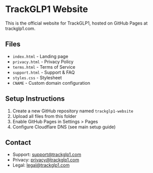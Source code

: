 # TrackGLP1 Website

This is the official website for TrackGLP1, hosted on GitHub Pages at trackglp1.com.

## Files

- `index.html` - Landing page
- `privacy.html` - Privacy Policy
- `terms.html` - Terms of Service  
- `support.html` - Support & FAQ
- `styles.css` - Stylesheet
- `CNAME` - Custom domain configuration

## Setup Instructions

1. Create a new GitHub repository named `trackglp1-website`
2. Upload all files from this folder
3. Enable GitHub Pages in Settings > Pages
4. Configure Cloudflare DNS (see main setup guide)

## Contact

- Support: support@trackglp1.com
- Privacy: privacy@trackglp1.com
- Legal: legal@trackglp1.com